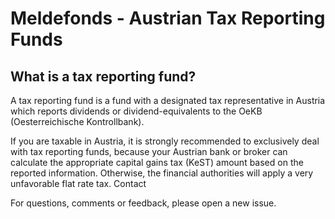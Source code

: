 # Meldefonds - Austrian Tax Reporting Funds

## What is a tax reporting fund?

A tax reporting fund is a fund with a designated tax representative in Austria which reports dividends or dividend-equivalents to the OeKB (Oesterreichische Kontrollbank).

If you are taxable in Austria, it is strongly recommended to exclusively deal with tax reporting funds, because your Austrian bank or broker can calculate the appropriate capital gains tax (KeST) amount based on the reported information. Otherwise, the financial authorities will apply a very unfavorable flat rate tax.
Contact

For questions, comments or feedback, please open a new issue.

